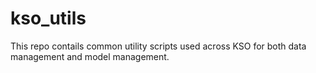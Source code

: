 # kso_utils

This repo contails common utility scripts used across KSO for both data management and model management. 
